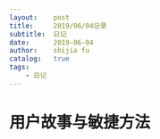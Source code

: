 ```yaml
---
layout:    post
title:     2019/06/04记录
subtitle:  日记
date:      2019-06-04
author:    shijia fu
catalog:   true
tags:
    - 日记
---
```


# 用户故事与敏捷方法

